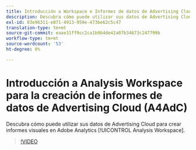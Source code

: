 ```yaml
---
title: Introducción a Workspace e Informes de datos de Advertising Cloud
description: Descubra cómo puede utilizar sus datos de Advertising Cloud para crear informes visuales en Adobe Analytics Analysis Workspace.
exl-id: 83e96311-e871-4913-959e-473be62c5c47
translation-type: tm+mt
source-git-commit: eaae31ff9cc2ca1b9b4de42a07b34673c247799b
workflow-type: tm+mt
source-wordcount: '53'
ht-degree: 0%

---
```


# Introducción a Analysis Workspace para la creación de informes de datos de Advertising Cloud (A4AdC)

Descubra cómo puede utilizar sus datos de Advertising Cloud para crear informes visuales en Adobe Analytics [!UICONTROL Analysis Workspace].

>[!VIDEO](https://video.tv.adobe.com/v/33492)

